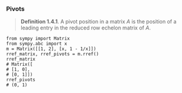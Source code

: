 

### Pivots

> **Definition 1.4.1**.  A pivot position in a matrix $A$ is the position of a leading entry in the reduced row echelon matrix of $A$.

```
from sympy import Matrix
from sympy.abc import x
m = Matrix([[1, 2], [x, 1 - 1/x]])
rref_matrix, rref_pivots = m.rref()
rref_matrix
# Matrix([
# [1, 0],
# [0, 1]])
rref_pivots
# (0, 1)
```
